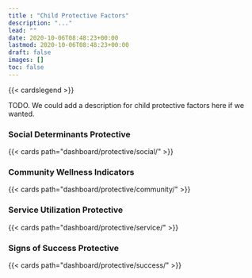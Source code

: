 ```yaml
---
title : "Child Protective Factors"
description: "..."
lead: ""
date: 2020-10-06T08:48:23+00:00
lastmod: 2020-10-06T08:48:23+00:00
draft: false
images: []
toc: false
---
```


{{< cardslegend >}}

TODO. We could add a description for child protective factors here if we wanted.

### Social Determinants Protective

{{< cards path="dashboard/protective/social/" >}}

### Community Wellness Indicators

{{< cards path="dashboard/protective/community/" >}}

### Service Utilization Protective

{{< cards path="dashboard/protective/service/" >}}

### Signs of Success Protective

{{< cards path="dashboard/protective/success/" >}}

